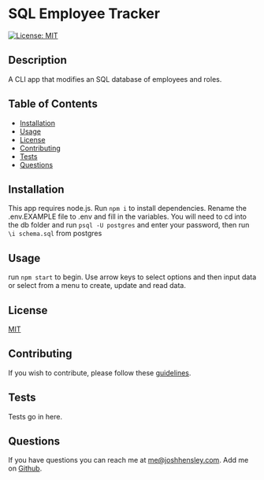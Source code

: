 # SQL Employee Tracker

[![License: MIT](https://img.shields.io/badge/License-MIT-yellow.svg)](https://opensource.org/licenses/MIT)

## Description

A CLI app that modifies an SQL database of employees and roles.

## Table of Contents


* [Installation](#Installation)
* [Usage](#Usage)
* [License](#License)
* [Contributing](#Contributing)
* [Tests](#Tests)
* [Questions](#Questions)
 

## <a name="Installation"></a>Installation

This app requires node.js.  Run `npm i` to install dependencies.  Rename the .env.EXAMPLE file to .env and fill in the variables.   You will need to cd into the db folder and run `psql -U postgres` and enter your password, then run `\i schema.sql` from postgres

## <a name="Usage"></a>Usage

run `npm start` to begin.  Use arrow keys to select options and then input data or select from a menu to create, update and read data.

## <a name="license"></a>License

  [MIT](https://opensource.org/licenses/MIT)

## <a name="contributing"></a>Contributing

If you wish to contribute, please follow these [guidelines](https://www.contributor-covenant.org/version/2/1/code_of_conduct/).

## <a name="tests"></a>Tests

Tests go in here.

## <a name="questions"></a>Questions

If you have questions you can reach me at me@joshhensley.com. Add me on [Github](github.com/josh-hensley).

